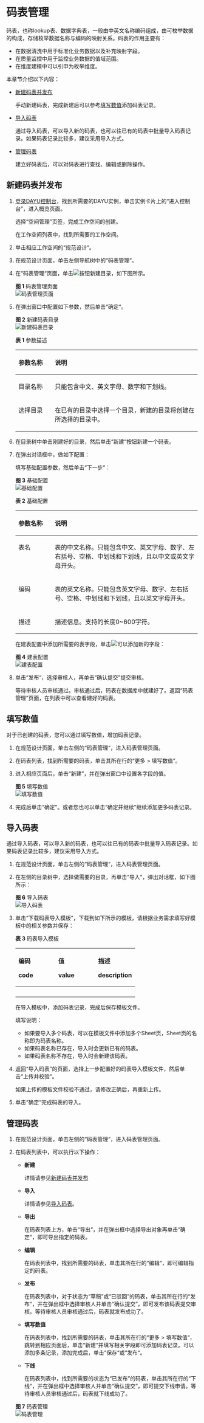 # 码表管理<a name="dayu_01_0604"></a>

码表，也称lookup表、数据字典表，一般由中英文名称编码组成，由可枚举数据的构成，存储枚举数据名称与编码的映射关系。码表的作用主要有：

-   在数据清洗中用于标准化业务数据以及补充映射字段。
-   在质量监控中用于监控业务数据的值域范围。
-   在维度建模中可以引申为枚举维度。

本章节介绍以下内容：

-   [新建码表并发布](#zh-cn_topic_0189613897_section674893915138)

    手动新建码表，完成新建后可以参考[填写数值](#section1775021114542)添加码表记录。

-   [导入码表](#zh-cn_topic_0189613897_section722576328)

    通过导入码表，可以导入新的码表，也可以往已有的码表中批量导入码表记录。如果码表记录比较多，建议采用导入方式。

-   [管理码表](#zh-cn_topic_0189613897_section1941514304119)

    建立好码表后，可以对码表进行查找、编辑或删除操作。


## 新建码表并发布<a name="zh-cn_topic_0189613897_section674893915138"></a>

1.  [登录DAYU控制台](https://console.huaweicloud.com/dayu/)，找到所需要的DAYU实例，单击实例卡片上的“进入控制台”，进入概览页面。

    选择“空间管理”页签，完成工作空间的创建。

    在工作空间列表中，找到所需要的工作空间。


1.  单击相应工作空间的“规范设计“。
2.  在规范设计页面，单击左侧导航树中的“码表管理“。
3.  在“码表管理“页面，单击![](figures/zh-cn_image_0197360194.png)按钮新建目录，如下图所示。

    **图 1**  码表管理页面<a name="zh-cn_topic_0189613897_fig169001823121719"></a>  
    ![](figures/码表管理页面.png "码表管理页面")

4.  在弹出窗口中配置如下参数，然后单击“确定“。

    **图 2**  新建码表目录<a name="zh-cn_topic_0189613897_fig15211313104912"></a>  
    ![](figures/新建码表目录.png "新建码表目录")

    **表 1**  参数描述

    <a name="zh-cn_topic_0189613897_table1766913519313"></a>
    <table><thead align="left"><tr id="zh-cn_topic_0189613897_row1667010516314"><th class="cellrowborder" valign="top" width="19.96%" id="mcps1.2.3.1.1"><p id="zh-cn_topic_0189613897_p156704512312"><a name="zh-cn_topic_0189613897_p156704512312"></a><a name="zh-cn_topic_0189613897_p156704512312"></a>参数名称</p>
    </th>
    <th class="cellrowborder" valign="top" width="80.04%" id="mcps1.2.3.1.2"><p id="zh-cn_topic_0189613897_p126702511333"><a name="zh-cn_topic_0189613897_p126702511333"></a><a name="zh-cn_topic_0189613897_p126702511333"></a>说明</p>
    </th>
    </tr>
    </thead>
    <tbody><tr id="zh-cn_topic_0189613897_row76702511632"><td class="cellrowborder" valign="top" width="19.96%" headers="mcps1.2.3.1.1 "><p id="zh-cn_topic_0189613897_p06700511319"><a name="zh-cn_topic_0189613897_p06700511319"></a><a name="zh-cn_topic_0189613897_p06700511319"></a>目录名称</p>
    </td>
    <td class="cellrowborder" valign="top" width="80.04%" headers="mcps1.2.3.1.2 "><p id="zh-cn_topic_0189613897_p96701951831"><a name="zh-cn_topic_0189613897_p96701951831"></a><a name="zh-cn_topic_0189613897_p96701951831"></a>只能包含中文、英文字母、数字和下划线。</p>
    </td>
    </tr>
    <tr id="zh-cn_topic_0189613897_row7670195110319"><td class="cellrowborder" valign="top" width="19.96%" headers="mcps1.2.3.1.1 "><p id="zh-cn_topic_0189613897_p46478514247"><a name="zh-cn_topic_0189613897_p46478514247"></a><a name="zh-cn_topic_0189613897_p46478514247"></a>选择目录</p>
    </td>
    <td class="cellrowborder" valign="top" width="80.04%" headers="mcps1.2.3.1.2 "><p id="zh-cn_topic_0189613897_p06704512316"><a name="zh-cn_topic_0189613897_p06704512316"></a><a name="zh-cn_topic_0189613897_p06704512316"></a>在已有的目录中选择一个目录，新建的目录将创建在所选择的目录中。</p>
    </td>
    </tr>
    </tbody>
    </table>

5.  在目录树中单击刚建好的目录，然后单击“新建“按钮新建一个码表。
6.  在弹出对话框中，做如下配置：

    填写基础配置参数，然后单击“下一步“：

    **图 3**  基础配置<a name="zh-cn_topic_0189613897_fig124948215406"></a>  
    ![](figures/基础配置.png "基础配置")

    **表 2**  基础配置

    <a name="zh-cn_topic_0189613897_table27766365314"></a>
    <table><thead align="left"><tr id="zh-cn_topic_0189613897_row197762036123115"><th class="cellrowborder" valign="top" width="19.96%" id="mcps1.2.3.1.1"><p id="zh-cn_topic_0189613897_p17776113612310"><a name="zh-cn_topic_0189613897_p17776113612310"></a><a name="zh-cn_topic_0189613897_p17776113612310"></a>参数名称</p>
    </th>
    <th class="cellrowborder" valign="top" width="80.04%" id="mcps1.2.3.1.2"><p id="zh-cn_topic_0189613897_p18776036133114"><a name="zh-cn_topic_0189613897_p18776036133114"></a><a name="zh-cn_topic_0189613897_p18776036133114"></a>说明</p>
    </th>
    </tr>
    </thead>
    <tbody><tr id="zh-cn_topic_0189613897_row27761336103113"><td class="cellrowborder" valign="top" width="19.96%" headers="mcps1.2.3.1.1 "><p id="zh-cn_topic_0189613897_p11776136113116"><a name="zh-cn_topic_0189613897_p11776136113116"></a><a name="zh-cn_topic_0189613897_p11776136113116"></a>表名</p>
    </td>
    <td class="cellrowborder" valign="top" width="80.04%" headers="mcps1.2.3.1.2 "><p id="zh-cn_topic_0189613897_p10994814183510"><a name="zh-cn_topic_0189613897_p10994814183510"></a><a name="zh-cn_topic_0189613897_p10994814183510"></a>表的中文名称。只能包含中文、英文字母、数字、左右括号、空格、中划线和下划线，且以中文或英文字母开头。</p>
    </td>
    </tr>
    <tr id="zh-cn_topic_0189613897_row677633619314"><td class="cellrowborder" valign="top" width="19.96%" headers="mcps1.2.3.1.1 "><p id="zh-cn_topic_0189613897_p14776836173116"><a name="zh-cn_topic_0189613897_p14776836173116"></a><a name="zh-cn_topic_0189613897_p14776836173116"></a>编码</p>
    </td>
    <td class="cellrowborder" valign="top" width="80.04%" headers="mcps1.2.3.1.2 "><p id="zh-cn_topic_0189613897_p18814144613347"><a name="zh-cn_topic_0189613897_p18814144613347"></a><a name="zh-cn_topic_0189613897_p18814144613347"></a>表的英文名称。只能包含英文字母、数字、左右括号、空格、中划线和下划线，且以英文字母开头。</p>
    </td>
    </tr>
    <tr id="zh-cn_topic_0189613897_row1578653953215"><td class="cellrowborder" valign="top" width="19.96%" headers="mcps1.2.3.1.1 "><p id="zh-cn_topic_0189613897_p17861339193214"><a name="zh-cn_topic_0189613897_p17861339193214"></a><a name="zh-cn_topic_0189613897_p17861339193214"></a>描述</p>
    </td>
    <td class="cellrowborder" valign="top" width="80.04%" headers="mcps1.2.3.1.2 "><p id="zh-cn_topic_0189613897_p6786739113213"><a name="zh-cn_topic_0189613897_p6786739113213"></a><a name="zh-cn_topic_0189613897_p6786739113213"></a>描述信息。支持的长度0~600字符。</p>
    </td>
    </tr>
    </tbody>
    </table>

    在建表配置中添加所需要的表字段，单击![](figures/zh-cn_image_0198388339.png)可以添加新的字段：

    **图 4**  建表配置<a name="zh-cn_topic_0189613897_fig10248155523920"></a>  
    ![](figures/建表配置.png "建表配置")

7.  单击“发布“，选择审核人，再单击“确认提交”提交审核。

    等待审核人员审核通过。审核通过后，码表在数据库中就建好了。返回“码表管理”页面，在列表中可以查看建好的码表。


## 填写数值<a name="section1775021114542"></a>

对于已创建的码表，您可以通过填写数值，增加码表记录。

1.  在规范设计页面，单击左侧的“码表管理“，进入码表管理页面。
2.  在码表列表，找到所需要的码表，单击其所在行的“更多 \> 填写数值”。
3.  进入相应页面后，单击“新建”，并在弹出窗口中设置各字段的值。

    **图 5**  填写数值<a name="fig118973125915"></a>  
    ![](figures/填写数值.png "填写数值")

4.  完成后单击“确定”。或者您也可以单击“确定并继续”继续添加更多码表记录。

## 导入码表<a name="zh-cn_topic_0189613897_section722576328"></a>

通过导入码表，可以导入新的码表，也可以往已有的码表中批量导入码表记录。如果码表记录比较多，建议采用导入方式。

1.  在规范设计页面，单击左侧的“码表管理“，进入码表管理页面。
2.  在左侧的目录树中，选择做需要的目录，再单击“导入“，弹出对话框，如下图所示：

    **图 6**  导入码表<a name="zh-cn_topic_0189613897_fig939301418154"></a>  
    ![](figures/导入码表.png "导入码表")

3.  单击“下载码表导入模板”，下载到如下所示的模板，请根据业务需求填写好模板中的相关参数并保存：

    **表 3**  码表导入模板

    <a name="zh-cn_topic_0189613897_table38190101552"></a>
    <table><thead align="left"><tr id="zh-cn_topic_0189613897_row693710107516"><th class="cellrowborder" valign="top" width="33.33333333333333%" id="mcps1.2.4.1.1"><p id="zh-cn_topic_0189613897_p1193717107514"><a name="zh-cn_topic_0189613897_p1193717107514"></a><a name="zh-cn_topic_0189613897_p1193717107514"></a>编码</p>
    <p id="zh-cn_topic_0189613897_p49377101859"><a name="zh-cn_topic_0189613897_p49377101859"></a><a name="zh-cn_topic_0189613897_p49377101859"></a>code</p>
    </th>
    <th class="cellrowborder" valign="top" width="33.33333333333333%" id="mcps1.2.4.1.2"><p id="zh-cn_topic_0189613897_p1493721013520"><a name="zh-cn_topic_0189613897_p1493721013520"></a><a name="zh-cn_topic_0189613897_p1493721013520"></a>值</p>
    <p id="zh-cn_topic_0189613897_p15937310158"><a name="zh-cn_topic_0189613897_p15937310158"></a><a name="zh-cn_topic_0189613897_p15937310158"></a>value</p>
    </th>
    <th class="cellrowborder" valign="top" width="33.33333333333333%" id="mcps1.2.4.1.3"><p id="zh-cn_topic_0189613897_p12937181020511"><a name="zh-cn_topic_0189613897_p12937181020511"></a><a name="zh-cn_topic_0189613897_p12937181020511"></a>描述</p>
    <p id="zh-cn_topic_0189613897_p7937141011513"><a name="zh-cn_topic_0189613897_p7937141011513"></a><a name="zh-cn_topic_0189613897_p7937141011513"></a>description</p>
    </th>
    </tr>
    </thead>
    <tbody><tr id="zh-cn_topic_0189613897_row1393761010515"><td class="cellrowborder" valign="top" width="33.33333333333333%" headers="mcps1.2.4.1.1 ">&nbsp;&nbsp;</td>
    <td class="cellrowborder" valign="top" width="33.33333333333333%" headers="mcps1.2.4.1.2 ">&nbsp;&nbsp;</td>
    <td class="cellrowborder" valign="top" width="33.33333333333333%" headers="mcps1.2.4.1.3 ">&nbsp;&nbsp;</td>
    </tr>
    </tbody>
    </table>

    在导入模板中，添加码表记录，完成后保存模板文件。

    填写说明：

    -   如果要导入多个码表，可以在模板文件中添加多个Sheet页，Sheet页的名称即为码表名称。
    -   如果码表名称已存在，导入时会更新已有的码表。
    -   如果码表名称不存在，导入时会新建该码表。

4.  返回“导入码表”的页面，选择上一步配置好的码表导入模板文件，然后单击“上传并校验“。

    如果上传的模板文件校验不通过，请修改正确后，再重新上传。

5.  单击“确定“完成码表的导入。

## 管理码表<a name="zh-cn_topic_0189613897_section1941514304119"></a>

1.  在规范设计页面，单击左侧的“码表管理“，进入码表管理页面。
2.  在码表列表中，可以执行以下操作：

    -   **新建**

        详情请参见[新建码表并发布](#zh-cn_topic_0189613897_section674893915138)

    -   **导入**

        详情请参见[导入码表](#zh-cn_topic_0189613897_section722576328)。

    -   **导出**

        在码表列表上方，单击“导出“，并在弹出框中选择导出对象再单击“确定“，即可导出指定的码表。

    -   **编辑**

        在码表列表中，找到所需要的码表，单击其所在行的“编辑“，即可编辑指定的码表。

    -   **发布**

        在码表列表中，对于状态为“草稿”或“已驳回”的码表，单击其所在行的“发布“，并在弹出框中选择审核人并单击“确认提交”，即可发布该码表提交审核。等待审核人员审核通过后，码表就发布成功了。

    -   **填写数值**

        在码表列表中，找到所需要的码表，单击其所在行的“更多 \> 填写数值“，跳转到相应页面后，单击“新建“并填写相关字段即可添加码表记录。可以添加多条记录，添加完成后，单击“保存“或“发布“。

    -   **下线**

        在码表列表中，找到所需要的状态为“已发布”的码表，单击其所在行的“下线“，并在弹出框中选择审核人并单击“确认提交”，即可提交下线申请。等待审核人员审核通过后，码表就下线成功了。

    **图 7**  码表管理<a name="zh-cn_topic_0189613897_fig216167134410"></a>  
    ![](figures/码表管理.png "码表管理")


